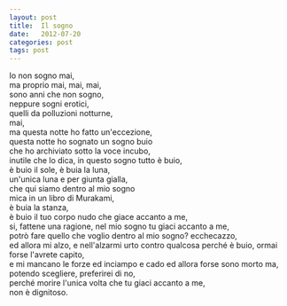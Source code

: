 ```yaml
---
layout: post
title:  Il sogno
date:   2012-07-20
categories: post
tags: post
---
```

Io non sogno mai,   
ma proprio mai, mai, mai,  
sono anni che non sogno,  
neppure sogni erotici,   
quelli da polluzioni notturne,  
mai,  
ma questa notte ho fatto un'eccezione,   
questa notte ho sognato un sogno buio  
che ho archiviato sotto la voce incubo,  
inutile che lo dica, in questo sogno tutto è buio,  
è buio il sole, è buia la luna,  
un'unica luna e per giunta gialla,   
che qui siamo dentro al mio sogno   
mica in un libro di Murakami,  
è buia la stanza,  
è buio il tuo corpo nudo che giace accanto a me,  
si, fattene una ragione, nel mio sogno tu giaci accanto a me,   
potrò fare quello che voglio dentro al mio sogno? ecchecazzo,  
ed allora mi alzo, e nell'alzarmi urto contro qualcosa perché è buio, ormai forse l'avrete capito,   
e mi mancano le forze ed inciampo e cado ed allora forse sono morto ma, potendo scegliere, preferirei di no,  
perché morire l'unica volta che tu giaci accanto a me,  
non è dignitoso.  
